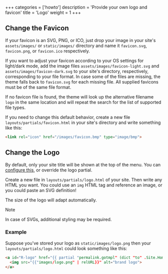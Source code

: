+++
categories = ['howto']
description = 'Provide your own logo and favicon'
title = 'Logo'
weight = 1
+++

## Change the Favicon

If your favicon is an SVG, PNG, or ICO, just drop your image in your site's `assets/images/` or `static/images/` directory and name it `favicon.svg`, `favicon.png`, or `favicon.ico` respectively.

If you want to adjust your favicon according to your OS settings for light/dark mode, add the image files `assets/images/favicon-light.svg` and `assets/images/favicon-dark.svg` to your site's directory, respectively, corresponding to your file format. In case some of the files are missing, the theme falls back to `favicon.svg` for each missing file. All supplied favicons must be of the same file format.

If no favicon file is found, the theme will look up the alternative filename `logo` in the same location and will repeat the search for the list of supported file types.

If you need to change this default behavior, create a new file `layouts/partials/favicon.html` in your site's directory and write something like this:

````html {title="layouts/partials/favicon.html"}
<link rel="icon" href="/images/favicon.bmp" type="image/bmp">
````

## Change the Logo

By default, only your site title will be shown at the top of the menu. You can [configure this](configuration/sidebar/headerfooter#title), or override the logo partial.

Create a new file in `layouts/partials/logo.html` of your site. Then write any HTML you want. You could use an `img` HTML tag and reference an image, or you could paste an SVG definition!

The size of the logo will adapt automatically.

> [!note]
> In case of SVGs, additional styling may be required.

### Example

Suppose you've stored your logo as `static/images/logo.png` then your `layouts/partials/logo.html` could look something like this:

````html {title="layouts/partials/logo.html"}
<a id="R-logo" href="{{ partial "permalink.gotmpl" (dict "to" .Site.Home) }}">
  <img src="{{"images/logo.png" | relURL}}" alt="brand logo">
</a>
````
